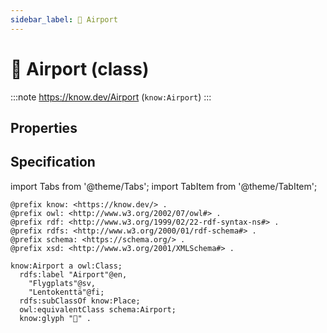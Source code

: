 ```yaml
---
sidebar_label: 🛫 Airport
---
```


# 🛫 Airport (class)

:::note
https://know.dev/Airport
(`know:Airport`)
:::

## Properties

## Specification

import Tabs from '@theme/Tabs';
import TabItem from '@theme/TabItem';

<Tabs>
<TabItem value="turtle" label="Turtle">

```turtle
@prefix know: <https://know.dev/> .
@prefix owl: <http://www.w3.org/2002/07/owl#> .
@prefix rdf: <http://www.w3.org/1999/02/22-rdf-syntax-ns#> .
@prefix rdfs: <http://www.w3.org/2000/01/rdf-schema#> .
@prefix schema: <https://schema.org/> .
@prefix xsd: <http://www.w3.org/2001/XMLSchema#> .

know:Airport a owl:Class;
  rdfs:label "Airport"@en,
    "Flygplats"@sv,
    "Lentokenttä"@fi;
  rdfs:subClassOf know:Place;
  owl:equivalentClass schema:Airport;
  know:glyph "🛫" .

```

</TabItem>
</Tabs>

[`Airport`]: /Airport

